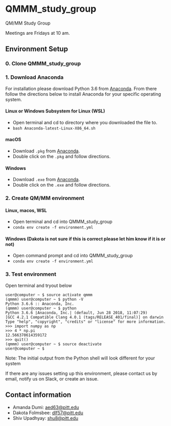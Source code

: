 # QMMM_study_group
QM/MM Study Group

Meetings are Fridays at 10 am.


## Environment Setup
### 0. Clone QMMM_study_group

### 1. Download Anaconda

For installation please download Python 3.6  from [Anaconda](https://www.anaconda.com/download/). From there follow the directions below to install Anaconda for your specific operating system.

#### Linux or Windows Subsystem for Linux (WSL)
 - Open terminal and cd to directory where you downloaded the file to.
 - ```bash Anaconda-latest-Linux-X86_64.sh```

#### macOS
 - Download ```.pkg``` from [Anaconda](https://www.anaconda.com/download/#macos).
 - Double click on the ```.pkg``` and follow directions.

#### Windows
 - Download ```.exe``` from [Anaconda](https://www.anaconda.com/download/#windows).
 - Double click on the ```.exe``` and follow directions.

### 2. Create QM/MM environment
#### Linux, macos, WSL
 - Open terminal and cd into QMMM_study_group
 - ```conda env create -f environment.yml```

#### Windows (Dakota is not sure if this is correct please let him know if it is or not)
 - Open command prompt and cd into QMMM_study_group
 - ```conda env create -f environment.yml```

### 3. Test environment
Open terminal and tryout below

```
user@computer ~ $ source activate qmmm
(qmmm) user@computer ~ $ python -V
Python 3.6.6 :: Anaconda, Inc.
(qmmm) user@computer ~ $ python
Python 3.6.6 |Anaconda, Inc.| (default, Jun 28 2018, 11:07:29)
[GCC 4.2.1 Compatible Clang 4.0.1 (tags/RELEASE_401/final)] on darwin
Type "help", "copyright", "credits" or "license" for more information.
>>> import numpy as np
>>> 4 * np.pi
12.566370614359172
>>> quit()
(qmmm) user@computer ~ $ source deactivate
user@computer ~ $
```
Note: The initial output from the Python shell will look different for your system

If there are any issues setting up this environment, please contact us by email, notify us on Slack, or create an issue.

## Contact information
 - Amanda Dumi: aed63@pitt.edu
 - Dakota Folmsbee: dlf57@pitt.edu
 - Shiv Upadhyay: shu8@pitt.edu
